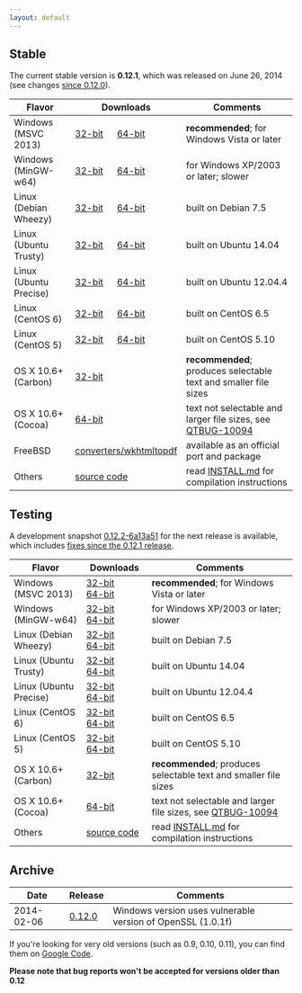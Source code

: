 ```yaml
---
layout: default
---
```


## Stable

The current stable version is **0.12.1**, which was released on June 26, 2014 (see changes [since 0.12.0](https://github.com/wkhtmltopdf/wkhtmltopdf/releases/tag/0.12.1)).

Flavor                | Downloads                                                                                                                                                                                                                                 | Comments
---------             | ---------                                                                                                                                                                                                                                 | --------
Windows (MSVC 2013)   | [32-bit](http://downloads.sourceforge.net/project/wkhtmltopdf/0.12.1/wkhtmltox-0.12.1_msvc2013-win32.exe)        &emsp; [64-bit](http://downloads.sourceforge.net/project/wkhtmltopdf/0.12.1/wkhtmltox-0.12.1_msvc2013-win64.exe)         | **recommended**; for Windows Vista or later
Windows (MinGW-w64)   | [32-bit](http://downloads.sourceforge.net/project/wkhtmltopdf/0.12.1/wkhtmltox-0.12.1_mingw-w64-cross-win32.exe) &emsp; [64-bit](http://downloads.sourceforge.net/project/wkhtmltopdf/0.12.1/wkhtmltox-0.12.1_mingw-w64-cross-win64.exe)  | for Windows XP/2003 or later; slower
Linux (Debian Wheezy) | [32-bit](http://downloads.sourceforge.net/project/wkhtmltopdf/0.12.1/wkhtmltox-0.12.1_linux-wheezy-i386.deb)     &emsp; [64-bit](http://downloads.sourceforge.net/project/wkhtmltopdf/0.12.1/wkhtmltox-0.12.1_linux-wheezy-amd64.deb)     | built on Debian 7.5
Linux (Ubuntu Trusty) | [32-bit](http://downloads.sourceforge.net/project/wkhtmltopdf/0.12.1/wkhtmltox-0.12.1_linux-trusty-i386.deb)     &emsp; [64-bit](http://downloads.sourceforge.net/project/wkhtmltopdf/0.12.1/wkhtmltox-0.12.1_linux-trusty-amd64.deb)     | built on Ubuntu 14.04
Linux (Ubuntu Precise)| [32-bit](http://downloads.sourceforge.net/project/wkhtmltopdf/0.12.1/wkhtmltox-0.12.1_linux-precise-i386.deb)    &emsp; [64-bit](http://downloads.sourceforge.net/project/wkhtmltopdf/0.12.1/wkhtmltox-0.12.1_linux-precise-amd64.deb)    | built on Ubuntu 12.04.4
Linux (CentOS 6)      | [32-bit](http://downloads.sourceforge.net/project/wkhtmltopdf/0.12.1/wkhtmltox-0.12.1_linux-centos6-i386.rpm)    &emsp; [64-bit](http://downloads.sourceforge.net/project/wkhtmltopdf/0.12.1/wkhtmltox-0.12.1_linux-centos6-amd64.rpm)    | built on CentOS 6.5
Linux (CentOS 5)      | [32-bit](http://downloads.sourceforge.net/project/wkhtmltopdf/0.12.1/wkhtmltox-0.12.1_linux-centos5-i386.rpm)    &emsp; [64-bit](http://downloads.sourceforge.net/project/wkhtmltopdf/0.12.1/wkhtmltox-0.12.1_linux-centos5-amd64.rpm)    | built on CentOS 5.10
OS X 10.6+ (Carbon)   | [32-bit](http://downloads.sourceforge.net/project/wkhtmltopdf/0.12.1/wkhtmltox-0.12.1_osx-carbon-i386.pkg)                                                                                                                                | **recommended**; produces selectable text and smaller file sizes
OS X 10.6+ (Cocoa)    | [64-bit](http://downloads.sourceforge.net/project/wkhtmltopdf/0.12.1/wkhtmltox-0.12.1_osx-cocoa-x86-64.pkg)                                                                                                                               | text not selectable and larger file sizes, see [QTBUG-10094](https://bugreports.qt-project.org/browse/QTBUG-10094)
FreeBSD               | [converters/wkhtmltopdf](http://www.freshports.org/converters/wkhtmltopdf)                                                                                                                                                                | available as an official port and package
Others                | [source code](http://downloads.sourceforge.net/project/wkhtmltopdf/0.12.1/wkhtmltox-0.12.1.tar.bz2)                                                                                                                                       | read [INSTALL.md](https://github.com/wkhtmltopdf/wkhtmltopdf/blob/master/INSTALL.md#others) for compilation instructions

## Testing

A development snapshot [0.12.2-6a13a51](https://github.com/wkhtmltopdf/wkhtmltopdf/tree/6a13a51) for the next release is available, which includes [fixes since the 0.12.1 release](https://github.com/wkhtmltopdf/wkhtmltopdf/blob/6a13a51/CHANGELOG.md).

Flavor                | Downloads                                                                                                                                                                                                                                                         | Comments
---------             | ---------                                                                                                                                                                                                                                                         | --------
Windows (MSVC 2013)   | [32-bit](http://downloads.sourceforge.net/project/wkhtmltopdf/0.12.2-dev/wkhtmltox-0.12.2-6a13a51_msvc2013-win32.exe)        &emsp; [64-bit](http://downloads.sourceforge.net/project/wkhtmltopdf/0.12.2-dev/wkhtmltox-0.12.2-6a13a51_msvc2013-win64.exe)         | **recommended**; for Windows Vista or later
Windows (MinGW-w64)   | [32-bit](http://downloads.sourceforge.net/project/wkhtmltopdf/0.12.2-dev/wkhtmltox-0.12.2-6a13a51_mingw-w64-cross-win32.exe) &emsp; [64-bit](http://downloads.sourceforge.net/project/wkhtmltopdf/0.12.2-dev/wkhtmltox-0.12.2-6a13a51_mingw-w64-cross-win64.exe)  | for Windows XP/2003 or later; slower
Linux (Debian Wheezy) | [32-bit](http://downloads.sourceforge.net/project/wkhtmltopdf/0.12.2-dev/wkhtmltox-0.12.2-6a13a51_linux-wheezy-i386.deb)     &emsp; [64-bit](http://downloads.sourceforge.net/project/wkhtmltopdf/0.12.2-dev/wkhtmltox-0.12.2-6a13a51_linux-wheezy-amd64.deb)     | built on Debian 7.5
Linux (Ubuntu Trusty) | [32-bit](http://downloads.sourceforge.net/project/wkhtmltopdf/0.12.2-dev/wkhtmltox-0.12.2-6a13a51_linux-trusty-i386.deb)     &emsp; [64-bit](http://downloads.sourceforge.net/project/wkhtmltopdf/0.12.2-dev/wkhtmltox-0.12.2-6a13a51_linux-trusty-amd64.deb)     | built on Ubuntu 14.04
Linux (Ubuntu Precise)| [32-bit](http://downloads.sourceforge.net/project/wkhtmltopdf/0.12.2-dev/wkhtmltox-0.12.2-6a13a51_linux-precise-i386.deb)    &emsp; [64-bit](http://downloads.sourceforge.net/project/wkhtmltopdf/0.12.2-dev/wkhtmltox-0.12.2-6a13a51_linux-precise-amd64.deb)    | built on Ubuntu 12.04.4
Linux (CentOS 6)      | [32-bit](http://downloads.sourceforge.net/project/wkhtmltopdf/0.12.2-dev/wkhtmltox-0.12.2-6a13a51_linux-centos6-i386.rpm)    &emsp; [64-bit](http://downloads.sourceforge.net/project/wkhtmltopdf/0.12.2-dev/wkhtmltox-0.12.2-6a13a51_linux-centos6-amd64.rpm)    | built on CentOS 6.5
Linux (CentOS 5)      | [32-bit](http://downloads.sourceforge.net/project/wkhtmltopdf/0.12.2-dev/wkhtmltox-0.12.2-6a13a51_linux-centos5-i386.rpm)    &emsp; [64-bit](http://downloads.sourceforge.net/project/wkhtmltopdf/0.12.2-dev/wkhtmltox-0.12.2-6a13a51_linux-centos5-amd64.rpm)    | built on CentOS 5.10
OS X 10.6+ (Carbon)   | [32-bit](http://downloads.sourceforge.net/project/wkhtmltopdf/0.12.2-dev/wkhtmltox-0.12.2-6a13a51_osx-carbon-i386.pkg)                                                                                                                                            | **recommended**; produces selectable text and smaller file sizes
OS X 10.6+ (Cocoa)    | [64-bit](http://downloads.sourceforge.net/project/wkhtmltopdf/0.12.2-dev/wkhtmltox-0.12.2-6a13a51_osx-cocoa-x86-64.pkg)                                                                                                                                           | text not selectable and larger file sizes, see [QTBUG-10094](https://bugreports.qt-project.org/browse/QTBUG-10094)
Others                | [source code](http://downloads.sourceforge.net/project/wkhtmltopdf/0.12.2-dev/wkhtmltox-0.12.2-6a13a51.tar.bz2)                                                                                                                                                   | read [INSTALL.md](https://github.com/wkhtmltopdf/wkhtmltopdf/blob/master/INSTALL.md#others) for compilation instructions

## Archive

Date       | Release                                                                     | Comments
----       | -------                                                                     | --------
2014-02-06 | [0.12.0](http://sourceforge.net/projects/wkhtmltopdf/files/archive/0.12.0/) | Windows version uses vulnerable version of OpenSSL (1.0.1f)

If you're looking for very old versions (such as 0.9, 0.10, 0.11), you can find them on [Google Code](http://code.google.com/p/wkhtmltopdf/downloads/list?can=1).

**Please note that bug reports won't be accepted for versions older than 0.12**
